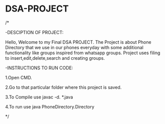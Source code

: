 # DSA-PROJECT
/*
 
 -DESCIPTION OF PROJECT:

Hello, Welcome to my Final DSA PROJECT.
The Project is about Phone Directory that we use in our phones everyday
with some additional functionality like groups inspired from whatsapp groups.
Project uses filing to insert,edit,delete,search and creating groups.

 -INSTRUCTIONS TO RUN CODE:


1.Open CMD.

2.Go to that particular folder where this project is saved.

3.To Compile use javac -d. *.java

4.To run use java PhoneDirectory.Directory



*/
